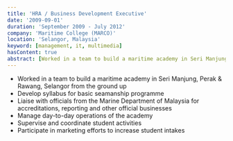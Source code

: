 ```yaml
---
title: 'HRA / Business Development Executive'
date: '2009-09-01'
duration: 'September 2009 - July 2012'
company: 'Maritime College (MARCO)'
location: 'Selangor, Malaysia'
keyword: [management, it, multimedia]
hasContent: true
abstract: [Worked in a team to build a maritime academy in Seri Manjung, Perak & Bandar Tasik Puteri, Rawang, Selangor from the ground up]
---
```


- Worked in a team to build a maritime academy in Seri Manjung, Perak & Rawang,
Selangor from the ground up
- Develop syllabus for basic seamanship programme
- Liaise with officials from the Marine Department of Malaysia for accreditations,
reporting and other official businesses
- Manage day-to-day operations of the academy
- Supervise and coordinate student activities
- Participate in marketing efforts to increase student intakes